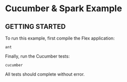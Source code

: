 Cucumber & Spark Example
=============================================

## GETTING STARTED

To run this example, first compile the Flex application:

	ant

Finally, run the Cucumber tests:

	cucumber

All tests should complete without error.